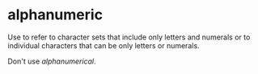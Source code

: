 # alphanumeric

Use
to refer to character sets that include only letters and numerals or to
individual characters that can be only letters or numerals.

Don't use *alphanumerical*.
